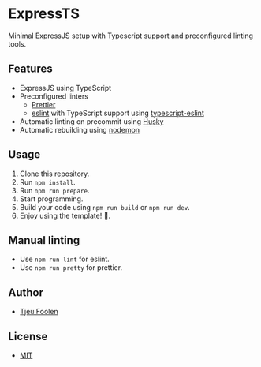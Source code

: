 # ExpressTS
Minimal ExpressJS setup with Typescript support and preconfigured linting tools.

## Features
- ExpressJS using TypeScript
- Preconfigured linters
  - [Prettier](https://github.com/prettier/prettier)
  - [eslint](https://github.com/eslint/eslint) with TypeScript support using [typescript-eslint](https://github.com/typescript-eslint/typescript-eslint)
- Automatic linting on precommit using [Husky](https://github.com/typicode/husky)
- Automatic rebuilding using [nodemon](https://github.com/remy/nodemon)

## Usage
1. Clone this repository.
2. Run `npm install`.
3. Run `npm run prepare`.
4. Start programming.
5. Build your code using `npm run build` or `npm run dev`.
6. Enjoy using the template! :tada:.

## Manual linting
- Use `npm run lint` for eslint.
- Use `npm run pretty` for prettier.

## Author
- [Tjeu Foolen](https://github.com/tjeufoolen)

## License
- [MIT](LICENSE)
